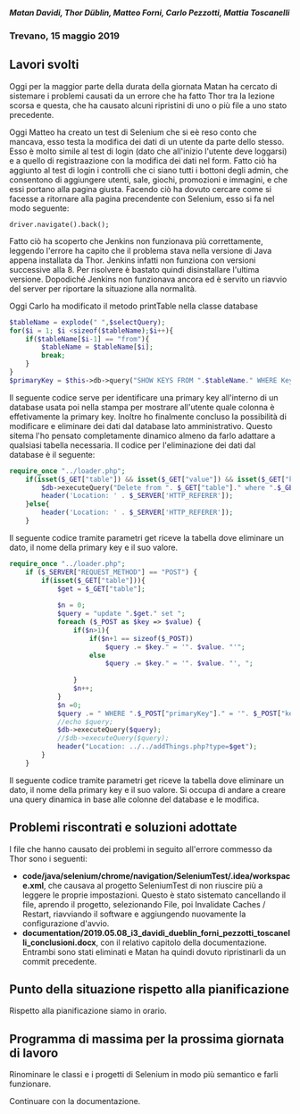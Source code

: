 
##### Matan Davidi, Thor Düblin, Matteo Forni, Carlo Pezzotti, Mattia Toscanelli

### Trevano, 15 maggio 2019

## Lavori svolti

Oggi per la maggior parte della durata della giornata Matan ha cercato di sistemare i problemi causati da un errore che ha fatto Thor tra la lezione scorsa e questa, che ha causato alcuni ripristini di uno o più file a uno stato precedente.

Oggi Matteo ha creato un test di Selenium che si eè reso conto che mancava, esso testa la modifica dei dati di un utente da parte dello stesso. Esso è molto simile al test di login (dato che all'inizio l'utente deve loggarsi) e a quello di registraazione con la modifica dei dati nel form. Fatto ciò ha aggiunto al test di login i controlli che ci siano tutti i bottoni degli admin, che consentono di aggiungere utenti, sale, giochi, promozioni e immagini, e che essi portano alla pagina giusta. Facendo ciò ha dovuto cercare come si facesse a ritornare alla pagina precendente con Selenium, esso si fa nel modo seguente:
```
driver.navigate().back();
```
Fatto ciò ha scoperto che Jenkins non funzionava più correttamente, leggendo l'errore ha capito che il problema stava nella versione di Java appena installata da Thor. Jenkins infatti non funziona con versioni successive alla 8. Per risolvere è bastato quindi disinstallare l'ultima versione. Dopodiché Jenkins non funzionava ancora ed è servito un riavvio del server per riportare la situazione alla normalità.

Oggi Carlo ha modificato il metodo printTable nella classe database 

```PHP
$tableName = explode(" ",$selectQuery);
for($i = 1; $i <sizeof($tableName);$i++){
    if($tableName[$i-1] == "from"){
        $tableName = $tableName[$i];
        break;
    }
}
$primaryKey = $this->db->query("SHOW KEYS FROM ".$tableName." WHERE Key_name = 'PRIMARY'")->fetchAll()[0]["Column_name"];
```

Il seguente codice serve per identificare una primary key all'interno di un database usata poi nella stampa per mostrare all'utente quale colonna è effetivamente la primary key.
Inoltre ho finalmente concluso la possibilità di modificare e eliminare dei dati dal database lato amministrativo. Questo sitema l'ho pensato completamente dinamico almeno da farlo adattare a qualsiasi tabella necessaria. Il codice per l'eliminazione dei dati dal database è il seguente:
```PHP
require_once "../loader.php";
    if(isset($_GET["table"]) && isset($_GET["value"]) && isset($_GET["key"])){
        $db->executeQuery("Delete from ". $_GET["table"]." where ".$_GET["key"]." = '".$_GET["value"]."'");
        header('Location: ' . $_SERVER['HTTP_REFERER']);
    }else{
        header('Location: ' . $_SERVER['HTTP_REFERER']);
    }
```
Il seguente codice tramite parametri get riceve la tabella dove eliminare un dato, il nome della primary key e il suo valore.
```PHP
require_once "../loader.php";
    if ($_SERVER["REQUEST_METHOD"] == "POST") {
        if(isset($_GET["table"])){
            $get = $_GET["table"];
            
            $n = 0;
            $query = "update ".$get." set ";
            foreach ($_POST as $key => $value) {
                if($n>1){
                    if($n+1 == sizeof($_POST))
                        $query .= $key." = '". $value. "'";
                    else
                        $query .= $key." = '". $value. "', ";
                    
                }
                $n++;
            }
            $n =0;
            $query .= " WHERE ".$_POST["primaryKey"]." = '". $_POST["keyValue"]. "'";
            //echo $query;
            $db->executeQuery($query);
            //$db->executeQuery($query);
            header("Location: ../../addThings.php?type=$get");
        }
    }
```
Il seguente codice tramite parametri get riceve la tabella dove eliminare un dato, il nome della primary key e il suo valore. Si occupa di andare a creare una query dinamica in base alle colonne del database e le modifica.


## Problemi riscontrati e soluzioni adottate

I file che hanno causato dei problemi in seguito all'errore commesso da Thor sono i seguenti:

-   **code/java/selenium/chrome/navigation/SeleniumTest/.idea/workspace.xml**, che causava al progetto SeleniumTest di non riuscire più a leggere le proprie impostazioni. Questo è stato sistemato cancellando il file, aprendo il progetto, selezionando File, poi Invalidate Caches / Restart, riavviando il software e aggiungendo nuovamente la configurazione d'avvio.
-   **documentation/2019.05.08_i3_davidi_dueblin_forni_pezzotti_toscanelli_conclusioni.docx**, con il relativo capitolo della documentazione. Entrambi sono stati eliminati e Matan ha quindi dovuto ripristinarli da un commit precedente.

## Punto della situazione rispetto alla pianificazione

Rispetto alla pianificazione siamo in orario.

## Programma di massima per la prossima giornata di lavoro

Rinominare le classi e i progetti di Selenium in modo più semantico e farli funzionare.

Continuare con la documentazione.
